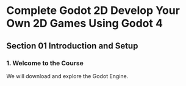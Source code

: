 # Complete Godot 2D Develop Your Own 2D Games Using Godot 4

## Section 01 Introduction and Setup

### 1. Welcome to the Course

We will download and explore the Godot Engine.

